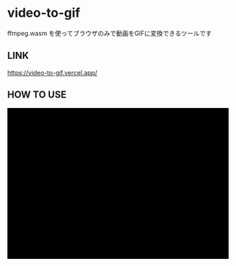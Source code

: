 # video-to-gif

ffmpeg.wasm を使ってブラウザのみで動画をGIFに変換できるツールです

## LINK

https://video-to-gif.vercel.app/

## HOW TO USE

![how to use](./gif/howtouse.gif)

